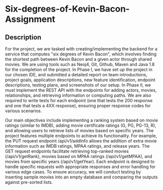 # Six-degrees-of-Kevin-Bacon-Assignment

## Description
For the project, we are tasked with creating/implementing the backend for a service that computes "six degrees of Kevin Bacon", which involves finding the shortest path between Kevin Bacon and a given actor through shared movies. We are using tools such as Neoj4, Git, Github, Maven and Java 1.8 for the completion of the project. In Phase I, we have set up the project in our chosen IDE, and submitted a detailed report on team introductions, project goals, application descriptions, new feature identification, endpoint descriptions, testing plans, and screenshots of our setup. In Phase II, we must implement the REST API with the endpoints for adding actors, movies, relationships, and retrieving information or computing paths. We are also required to write tests for each endpoint (one that tests the 200 response and one that tests a 4XX response), ensuring proper response codes for various scenarios.

Our main objectives include implementing a ranking system based on movie ratings (similar to IMDB), adding movie certificate ratings (G, PG, PG-13, R), and allowing users to retrieve lists of movies based on specific years. The project features multiple endpoints to achieve its functionality. For example, the PUT request endpoint /api/v1/addInfo allows the addition of extra movie information such as IMDB ratings, MPAA ratings, and release years. The GET request endpoints facilitate retrieving top-ranked movies (/api/v1/getRank), movies based on MPAA ratings (/api/v1/getMPAA), and movies from specific years (/api/v1/getYear). Each endpoint is designed to handle specific requests with appropriate responses and error handling for various edge cases. To ensure accuracy, we will conduct testing by inserting sample movies into an empty database and comparing the outputs against pre-sorted lists.
